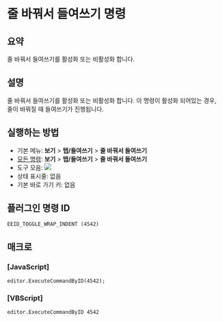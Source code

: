 # 줄 바꿔서 들여쓰기 명령

## 요약

줄 바꿔서 들여쓰기를 활성화 또는 비활성화 합니다.

## 설명

줄 바꿔서 들여쓰기를 활성화 또는 비활성화 합니다.
이 명령이 활성화 되어있는 경우, 줄이 바꿔질 때 들여쓰기가 진행됩니다.

## 실행하는 방법

- 기본 메뉴: **보기** \> **탭/들여쓰기** \> **줄 바꿔서 들여쓰기**
- [모든 명령](../tools/all_commands): **보기** \> **탭/들여쓰기** \> **줄 바꿔서 들여쓰기**
- 도구 모음:
![](../../images/wrap_indent24x16..png)
- 상태 표시줄: 없음
- 기본 바로 가기 키: 없음

## 플러그인 명령 ID

```
EEID_TOGGLE_WRAP_INDENT (4542)
```

## 매크로

### \[JavaScript\]

```
editor.ExecuteCommandByID(4542);
```

### \[VBScript\]

```
editor.ExecuteCommandByID 4542
```
